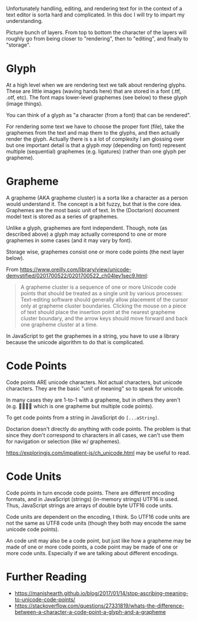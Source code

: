 
Unfortunately handling, editing, and rendering text for in the context of a text editor is sorta hard and complicated. In this doc I will try to impart my understanding.

Picture bunch of layers. From top to bottom the character of the layers will roughly go from being closer to "rendering", then to "editing", and finally to "storage".

# Glyph

At a high level when we are rendering text we talk about rendering glyphs. These
are little images (waving hands here) that are stored in a font (.ttf, .otf,
etc). The font maps lower-level graphemes (see below) to these glyph (image
things).

You can think of a glyph as "a character (from a font) that can be rendered".

For rendering some text we have to choose the proper font (file), take the
graphemes from the text and map them to the glyphs, and then actually render the
glyph. Actually there is s a lot of complexity I am glossing over but one
important detail is that a glyph _may_ (depending on font) represent multiple
(sequential) graphemes (e.g. ligatures) (rather than one glyph per grapheme).

# Grapheme

A grapheme (AKA grapheme cluster) is a sorta like a character as a person would
understand it. The concept is a bit fuzzy, but that is the core idea. Graphemes
are the most basic unit of text. In the (Doctarion) document model text is
stored as a series of graphemes.

Unlike a glyph, graphemes are font independent. Though, note (as described
above) a glyph may actually correspond to one or more graphemes in some cases
(and it may vary by font).

Storage wise, graphemes consist one or more code points (the next layer below).

From https://www.oreilly.com/library/view/unicode-demystified/0201700522/0201700522_ch04lev1sec9.html:
> A grapheme cluster is a sequence of one or more Unicode code points that
> should be treated as a single unit by various processes:
> Text-editing software should generally allow placement of the cursor only at grapheme cluster boundaries. Clicking the mouse on a piece of text should place the insertion point at the nearest grapheme cluster boundary, and the arrow keys should move forward and back one grapheme cluster at a time.

In JavaScript to get the graphemes in a string, you have to use a library
because the unicode algorithm to do that is complicated.

# Code Points

Code points ARE unicode characters. Not actual characters, but unicode
characters. They are the basic "unit of meaning" so to speak for unicode.
 
In many cases they are 1-to-1 with a grapheme, but in others they aren't (e.g.
👩‍👩‍👧‍👧 which is one grapheme but multiple code points).

To get code points from a string in JavaScript do `[...aString]`.

Doctarion doesn't directly do anything with code points. The problem is that
since they don't correspond to characters in all cases, we can't use them for
navigation or selection (like w/ graphemes).

https://exploringjs.com/impatient-js/ch_unicode.html may be useful to read.

# Code Units

Code points in turn encode code points. There are different encoding formats,
and in JavaScript (strings) (in-memory strings) UTF16 is used. Thus, JavaScript
strings are arrays of double byte UTF16 code units.

Code units are dependent on the encoding, I think. So UTF16 code units are not
the same as UTF8 code units (though they both may encode the same unicode code
points).

An code unit may also be a code point, but just like how a grapheme may be made
of one or more code points, a code point may be made of one or more code units.
Especially if we are talking about different encodings.


# Further Reading

* https://manishearth.github.io/blog/2017/01/14/stop-ascribing-meaning-to-unicode-code-points/
* https://stackoverflow.com/questions/27331819/whats-the-difference-between-a-character-a-code-point-a-glyph-and-a-grapheme